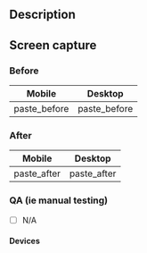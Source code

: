 ## Description
<!-- Summary of change, including motivation and context. -->

<!-- Delete this section if your change does not affect UI. -->
## Screen capture

### Before
|    Mobile    |   Desktop    |
| ------------ | ------------ |
| paste_before | paste_before |


### After
|    Mobile    |   Desktop   |
| ------------ | ----------- |
| paste_after  | paste_after |



### QA (ie manual testing)

<!-- Include steps to test the change, ensuring no regression. -->
- [ ] N/A


#### Devices
<!-- If applicable, include different devices and screen sizes that may be affected, and how you've tested them. -->

